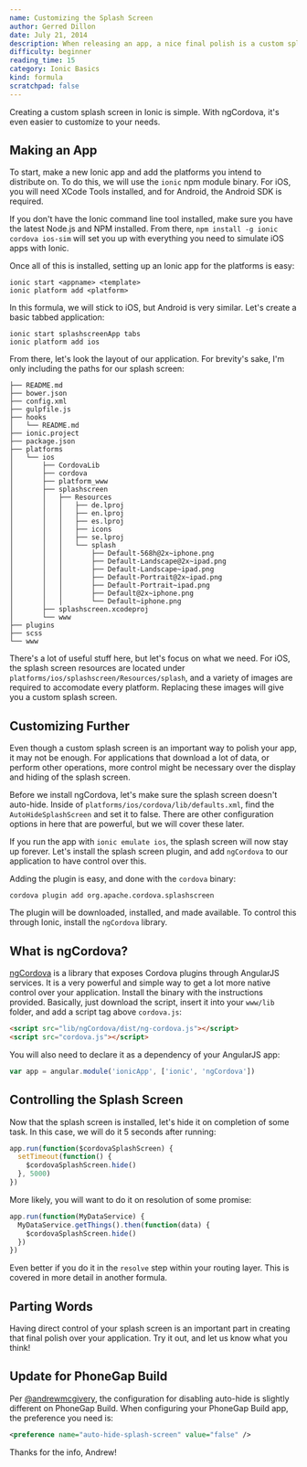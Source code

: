 ```yaml
---
name: Customizing the Splash Screen
author: Gerred Dillon
date: July 21, 2014
description: When releasing an app, a nice final polish is a custom splash screen. Learn how to customize it with Ionic and ngCordova.
difficulty: beginner
reading_time: 15
category: Ionic Basics
kind: formula
scratchpad: false
---
```


Creating a custom splash screen in Ionic is simple. With ngCordova, it's even easier to customize to your needs.

## Making an App

To start, make a new Ionic app and add the platforms you intend to distribute on. To do this, we will use the `ionic` npm module binary. For iOS, you will need XCode Tools installed, and for Android, the Android SDK is required.

If you don't have the Ionic command line tool installed, make sure you have the latest Node.js and NPM installed. From there, `npm install -g ionic cordova ios-sim` will set you up with everything you need to simulate iOS apps with Ionic.

Once all of this is installed, setting up an Ionic app for the platforms is easy:

~~~
ionic start <appname> <template>
ionic platform add <platform>
~~~

In this formula, we will stick to iOS, but Android is very similar. Let's create a basic tabbed application:

~~~
ionic start splashscreenApp tabs
ionic platform add ios
~~~

From there, let's look the layout of our application. For brevity's sake, I'm only including the paths for our splash screen:

~~~
├── README.md
├── bower.json
├── config.xml
├── gulpfile.js
├── hooks
│   └── README.md
├── ionic.project
├── package.json
├── platforms
│   └── ios
│       ├── CordovaLib
│       ├── cordova
│       ├── platform_www
│       ├── splashscreen
│       │   ├── Resources
│       │   │   ├── de.lproj
│       │   │   ├── en.lproj
│       │   │   ├── es.lproj
│       │   │   ├── icons
│       │   │   ├── se.lproj
│       │   │   └── splash
│       │   │       ├── Default-568h@2x~iphone.png
│       │   │       ├── Default-Landscape@2x~ipad.png
│       │   │       ├── Default-Landscape~ipad.png
│       │   │       ├── Default-Portrait@2x~ipad.png
│       │   │       ├── Default-Portrait~ipad.png
│       │   │       ├── Default@2x~iphone.png
│       │   │       └── Default~iphone.png
│       ├── splashscreen.xcodeproj
│       └── www
├── plugins
├── scss
└── www
~~~

There's a lot of useful stuff here, but let's focus on what we need. For iOS, the splash screen resources are located under `platforms/ios/splashscreen/Resources/splash`, and a variety of images are required to accomodate every platform. Replacing these images will give you a custom splash screen.

## Customizing Further

Even though a custom splash screen is an important way to polish your app, it may not be enough. For applications that download a lot of data, or perform other operations, more control might be necessary over the display and hiding of the splash screen.

Before we install ngCordova, let's make sure the splash screen doesn't auto-hide. Inside of `platforms/ios/cordova/lib/defaults.xml`, find the `AutoHideSplashScreen` and set it to false. There are other configuration options in here that are powerful, but we will cover these later.

If you run the app with `ionic emulate ios`, the splash screen will now stay up forever. Let's install the splash screen plugin, and add `ngCordova` to our application to have control over this.

Adding the plugin is easy, and done with the `cordova` binary:

~~~
cordova plugin add org.apache.cordova.splashscreen
~~~

The plugin will be downloaded, installed, and made available. To control this through Ionic, install the `ngCordova` library.

## What is ngCordova?

[ngCordova](http://ngcordova.com/) is a library that exposes Cordova plugins through AngularJS services. It is a very powerful and simple way to get a lot more native control over your application. Install the binary with the instructions provided. Basically, just download the script, insert it into your `www/lib` folder, and add a script tag above `cordova.js`:

~~~html
<script src="lib/ngCordova/dist/ng-cordova.js"></script>
<script src="cordova.js"></script>
~~~

You will also need to declare it as a dependency of your AngularJS app:

~~~js
var app = angular.module('ionicApp', ['ionic', 'ngCordova'])
~~~

## Controlling the Splash Screen

Now that the splash screen is installed, let's hide it on completion of some task. In this case, we will do it 5 seconds after running:

~~~js
app.run(function($cordovaSplashScreen) {
  setTimeout(function() {
    $cordovaSplashScreen.hide()
  }, 5000)
})
~~~

More likely, you will want to do it on resolution of some promise:

~~~js
app.run(function(MyDataService) {
  MyDataService.getThings().then(function(data) {
    $cordovaSplashScreen.hide()
  })
})
~~~

Even better if you do it in the `resolve` step within your routing layer. This is covered in more detail in another formula.

## Parting Words

Having direct control of your splash screen is an important part in creating that final polish over your application. Try it out, and let us know what you think!

## Update for PhoneGap Build

Per [@andrewmcgivery](https://twitter.com/andrewmcgivery), the configuration for disabling auto-hide is slightly different on PhoneGap Build. When configuring your PhoneGap Build app, the preference you need is:

~~~xml
<preference name="auto-hide-splash-screen" value="false" />
~~~

Thanks for the info, Andrew!
